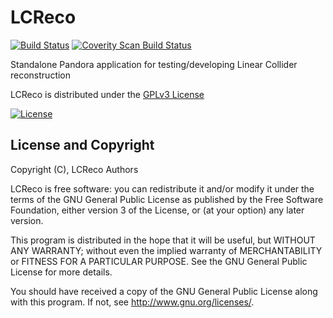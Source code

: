 # LCReco
[![Build Status](https://travis-ci.org/PandoraPFA/LCReco.svg?branch=master)](https://travis-ci.org/PandoraPFA/LCReco)
[![Coverity Scan Build Status](https://scan.coverity.com/projects/13059/badge.svg)](https://scan.coverity.com/projects/pandorapfa-lcreco)

Standalone Pandora application for testing/developing Linear Collider reconstruction

LCReco is distributed under the [GPLv3 License](http://www.gnu.org/licenses/gpl-3.0.en.html)

[![License](https://www.gnu.org/graphics/gplv3-127x51.png)](https://www.gnu.org/licenses/gpl-3.0.en.html)

## License and Copyright
Copyright (C), LCReco Authors

LCReco is free software: you can redistribute it and/or modify
it under the terms of the GNU General Public License as published by
the Free Software Foundation, either version 3 of the License, or
(at your option) any later version.

This program is distributed in the hope that it will be useful,
but WITHOUT ANY WARRANTY; without even the implied warranty of
MERCHANTABILITY or FITNESS FOR A PARTICULAR PURPOSE.  See the
GNU General Public License for more details.

You should have received a copy of the GNU General Public License
along with this program.  If not, see <http://www.gnu.org/licenses/>.
